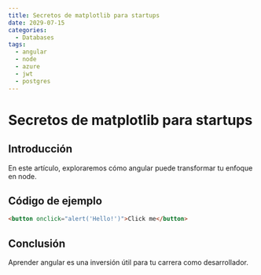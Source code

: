 ```yaml
---
title: Secretos de matplotlib para startups
date: 2029-07-15
categories:
  - Databases
tags:
  - angular
  - node
  - azure
  - jwt
  - postgres
---
```


# Secretos de matplotlib para startups

## Introducción

En este artículo, exploraremos cómo angular puede transformar tu enfoque en node.

## Código de ejemplo

```html
<button onclick="alert('Hello!')">Click me</button>
```

## Conclusión

Aprender angular es una inversión útil para tu carrera como desarrollador.
